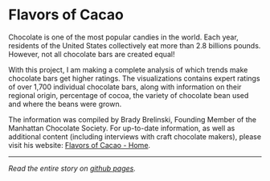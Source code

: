 # Flavors of Cacao

Chocolate is one of the most popular candies in the world.
Each year, residents of the United States collectively eat more than 2.8 billions pounds.
However, not all chocolate bars are created equal!

With this project, I am making a complete analysis of which trends make chocolate bars get
higher ratings. The visualizations contains expert ratings of
over 1,700 individual chocolate bars, along with
information on their regional origin, percentage of cocoa, the variety of chocolate bean
used and where the beans were grown.

The information was compiled by Brady Brelinski, Founding Member of the Manhattan Chocolate Society. For up-to-date information, as well as additional content (including interviews with craft chocolate makers), please visit his website: [Flavors of Cacao - Home](http://flavorsofcacao.com/index.html).

---

*Read the entire story on [github pages](https://igorchs92.github.io/flavors-of-cacao/).*